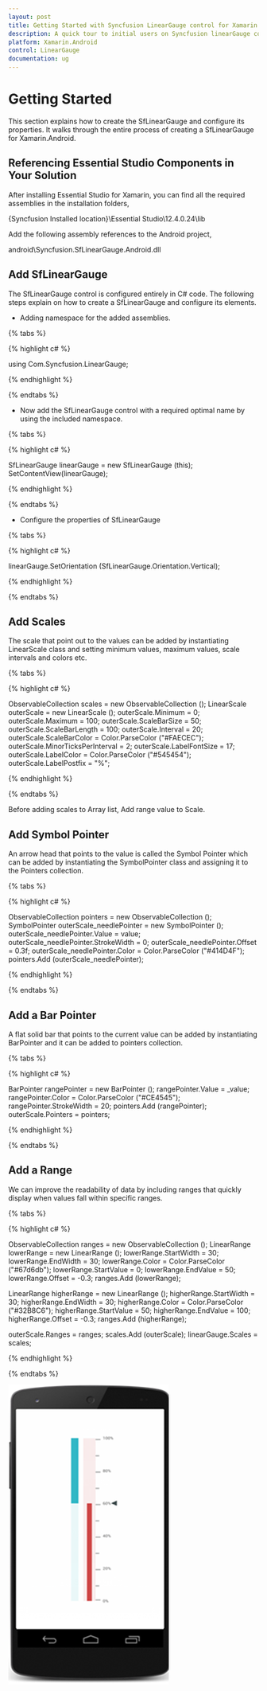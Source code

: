 ```yaml
---
layout: post
title: Getting Started with Syncfusion LinearGauge control for Xamarin.Android
description: A quick tour to initial users on Syncfusion linearGauge control for Xamarin.Android platform
platform: Xamarin.Android
control: LinearGauge
documentation: ug
---
```


# Getting Started

This section explains how to create the SfLinearGauge and configure its properties. It walks through the entire process of creating a SfLinearGauge for Xamarin.Android.

## Referencing Essential Studio Components in Your Solution

After installing Essential Studio for Xamarin, you can find all the required assemblies in the installation folders,

{Syncfusion Installed location}\Essential Studio\12.4.0.24\lib

Add the following assembly references to the Android project,

android\Syncfusion.SfLinearGauge.Android.dll

## Add SfLinearGauge

The SfLinearGauge control is configured entirely in C# code. The following steps explain on how to create a SfLinearGauge and configure its elements.

* Adding namespace for the added assemblies.

{% tabs %}

{% highlight c# %}

using Com.Syncfusion.LinearGauge; 

{% endhighlight %}

{% endtabs %}

* Now add the SfLinearGauge control with a required optimal name by using the included namespace.

{% tabs %}

{% highlight c# %}

SfLinearGauge linearGauge = new SfLinearGauge (this);
SetContentView(linearGauge);
	
{% endhighlight %}

{% endtabs %}

* Configure the properties of SfLinearGauge

{% tabs %}

{% highlight c# %}

linearGauge.SetOrientation (SfLinearGauge.Orientation.Vertical);

{% endhighlight %}

{% endtabs %}

## Add Scales

The scale that point out to the values can be added by instantiating LinearScale class and setting minimum values, maximum values, scale intervals and colors etc.

{% tabs %}

{% highlight c# %}

ObservableCollection<LinearScale> scales = new ObservableCollection<LinearScale> ();
LinearScale outerScale = new LinearScale ();
outerScale.Minimum = 0;
outerScale.Maximum = 100;
outerScale.ScaleBarSize = 50;
outerScale.ScaleBarLength = 100;
outerScale.Interval = 20;
outerScale.ScaleBarColor = Color.ParseColor ("#FAECEC");
outerScale.MinorTicksPerInterval = 2;
outerScale.LabelFontSize = 17;
outerScale.LabelColor = Color.ParseColor ("#545454");
outerScale.LabelPostfix = "%";
			
{% endhighlight %}

{% endtabs %}

Before adding scales to Array list, Add range value to Scale.

## Add Symbol Pointer

An arrow head that points to the value is called the Symbol Pointer which can be added by instantiating the SymbolPointer class and assigning it to the Pointers collection.

{% tabs %}

{% highlight c# %}

ObservableCollection<LinearPointer> pointers = new ObservableCollection<LinearPointer> ();
SymbolPointer outerScale_needlePointer = new SymbolPointer ();
outerScale_needlePointer.Value = value;
outerScale_needlePointer.StrokeWidth = 0;
outerScale_needlePointer.Offset = 0.3f;
outerScale_needlePointer.Color = Color.ParseColor ("#414D4F");
pointers.Add (outerScale_needlePointer);
			
{% endhighlight %}

{% endtabs %}

## Add a Bar Pointer

A flat solid bar that points to the current value can be added by instantiating BarPointer and it can be added to pointers collection.

{% tabs %}

{% highlight c# %}
		
BarPointer rangePointer = new BarPointer ();
rangePointer.Value = _value;
rangePointer.Color = Color.ParseColor ("#CE4545");
rangePointer.StrokeWidth = 20;
pointers.Add (rangePointer);
outerScale.Pointers = pointers;
			
{% endhighlight %}

{% endtabs %}

## Add a Range

We can improve the readability of data by including ranges that quickly display when values fall within specific ranges.

{% tabs %}

{% highlight c# %}

ObservableCollection<LinearRange> ranges = new ObservableCollection<LinearRange> ();
LinearRange lowerRange = new LinearRange ();
lowerRange.StartWidth = 30;
lowerRange.EndWidth = 30;
lowerRange.Color = Color.ParseColor ("#67d6db");
lowerRange.StartValue = 0;
lowerRange.EndValue = 50;
lowerRange.Offset = -0.3;
ranges.Add (lowerRange);

LinearRange higherRange = new LinearRange ();
higherRange.StartWidth = 30;
higherRange.EndWidth = 30;
higherRange.Color = Color.ParseColor ("#32B8C6");
higherRange.StartValue = 50;
higherRange.EndValue = 100;
higherRange.Offset = -0.3;
ranges.Add (higherRange);

outerScale.Ranges = ranges;
scales.Add (outerScale);
linearGauge.Scales = scales;
			
{% endhighlight %}

{% endtabs %}

![](images/Studio.png)



